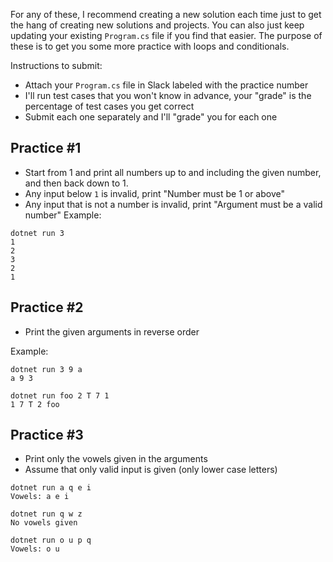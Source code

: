 For any of these, I recommend creating a new solution each time just to get the hang of creating new solutions and projects. You can also just keep updating your existing `Program.cs` file if you find that easier. The purpose of these is to get you some more practice with loops and conditionals.

Instructions to submit:
- Attach your `Program.cs` file in Slack labeled with the practice number
- I'll run test cases that you won't know in advance, your "grade" is the percentage of test cases you get correct
- Submit each one separately and I'll "grade" you for each one

## Practice #1
- Start from 1 and print all numbers up to and including the given number, and then back down to 1.
- Any input below `1` is invalid, print "Number must be 1 or above"
- Any input that is not a number is invalid, print "Argument must be a valid number"
Example:
```
dotnet run 3
1
2
3
2
1
```

## Practice #2
- Print the given arguments in reverse order

Example:
```
dotnet run 3 9 a
a 9 3
```
```
dotnet run foo 2 T 7 1
1 7 T 2 foo
```

## Practice #3
- Print only the vowels given in the arguments
- Assume that only valid input is given (only lower case letters)
```
dotnet run a q e i
Vowels: a e i
``` 
```
dotnet run q w z
No vowels given
```
```
dotnet run o u p q
Vowels: o u
```
